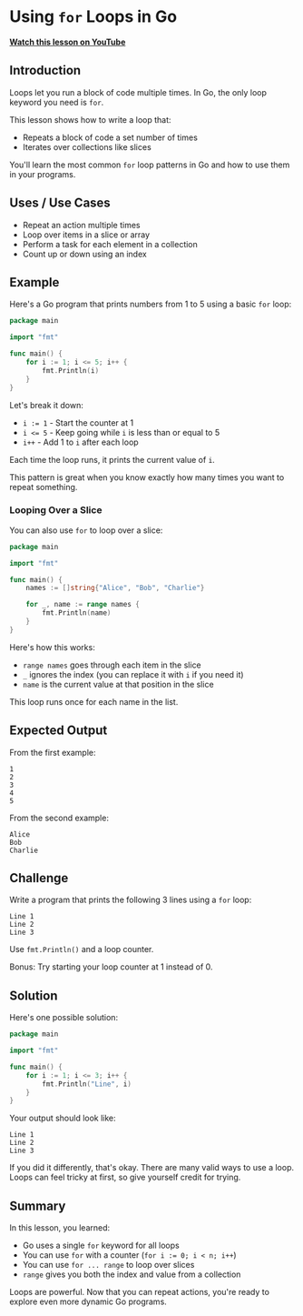 # Using `for` Loops in Go

**[Watch this lesson on YouTube](https://youtube.com/watch?v=VIDEO_ID)**

## Introduction

Loops let you run a block of code multiple times. In Go, the only loop keyword you need is `for`.

This lesson shows how to write a loop that:

* Repeats a block of code a set number of times
* Iterates over collections like slices

You'll learn the most common `for` loop patterns in Go and how to use them in your programs.

## Uses / Use Cases

* Repeat an action multiple times
* Loop over items in a slice or array
* Perform a task for each element in a collection
* Count up or down using an index

## Example

Here's a Go program that prints numbers from 1 to 5 using a basic `for` loop:

```go
package main

import "fmt"

func main() {
    for i := 1; i <= 5; i++ {
        fmt.Println(i)
    }
}
```

Let's break it down:

* `i := 1` - Start the counter at 1
* `i <= 5` - Keep going while `i` is less than or equal to 5
* `i++` - Add 1 to `i` after each loop

Each time the loop runs, it prints the current value of `i`.

This pattern is great when you know exactly how many times you want to repeat something.

### Looping Over a Slice

You can also use `for` to loop over a slice:

```go
package main

import "fmt"

func main() {
    names := []string{"Alice", "Bob", "Charlie"}

    for _, name := range names {
        fmt.Println(name)
    }
}
```

Here's how this works:

* `range names` goes through each item in the slice
* `_` ignores the index (you can replace it with `i` if you need it)
* `name` is the current value at that position in the slice

This loop runs once for each name in the list.

## Expected Output

From the first example:

```
1
2
3
4
5
```

From the second example:

```
Alice
Bob
Charlie
```

## Challenge

Write a program that prints the following 3 lines using a `for` loop:

```
Line 1
Line 2
Line 3
```

Use `fmt.Println()` and a loop counter.

Bonus: Try starting your loop counter at 1 instead of 0.

## Solution

Here's one possible solution:

```go
package main

import "fmt"

func main() {
    for i := 1; i <= 3; i++ {
        fmt.Println("Line", i)
    }
}
```

Your output should look like:

```
Line 1
Line 2
Line 3
```

If you did it differently, that's okay. There are many valid ways to use a loop. Loops can feel tricky at first, so give yourself credit for trying.

## Summary

In this lesson, you learned:

* Go uses a single `for` keyword for all loops
* You can use `for` with a counter (`for i := 0; i < n; i++`)
* You can use `for ... range` to loop over slices
* `range` gives you both the index and value from a collection

Loops are powerful. Now that you can repeat actions, you're ready to explore even more dynamic Go programs.

